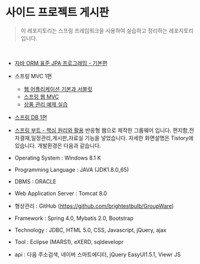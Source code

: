 # 사이드 프로젝트 게시판 

> 이 레포지토리는 스프링 프레임워크을 사용하여  실습하고 정리하는 레포지토리 입니다.

<br/>

- [자바 ORM 표준 JPA 프로그래밍 - 기본편](./jpa-ex1)
- 스프링 MVC 1편
  - [웹 어플리케이션 기본과 서블릿](./mvc1)
  - [스프링 웹 MVC](./mvc1-2)
  - [상품 관리 예제 실습](./mvc1-3)
- [스프링 DB 1편](./spring-db1)
- [스프링 부트 - 핵심 원리와 활용](./springboot)
반응형 웹으로 제작한 그룹웨어 입니다. 편지함,전자결재,일정관리,게시판,자료실 기능을 넣었습니다.
자세한 화면설명은 Tistory에 있습니다. 개발환경은 다음과 같습니다.

- Operating System : Windows 8.1 K
- Programming Language : JAVA (JDK1.8.0_65)
- DBMS : ORACLE
- Web Application Server : Tomcat 8.0
- 형상관리 : GitHub (https://github.com/brightestbulb/GroupWare)
- Framework : Spring 4.0, Mybatis 2.0, Bootstrap
- Technology : JDBC, HTML 5.0, CSS, Javascript, jQuery, ajax
- Tool : Eclipse (MARS1), eXERD, sqldevelopr  
- api : 다음 주소검색, 네이버 스마트에디터, jQuery EasyUI1.5.1, Viewr JS
